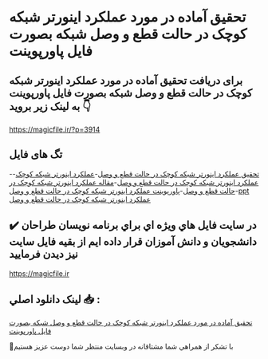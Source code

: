 # تحقیق آماده در مورد عملکرد اینورتر شبکه کوچک در حالت قطع و وصل شبکه بصورت فایل پاورپوینت

## برای دریافت تحقیق آماده در مورد عملکرد اینورتر شبکه کوچک در حالت قطع و وصل شبکه بصورت فایل پاورپوینت به لینک زیر بروید 👇

https://magicfile.ir/?p=3914

## تگ های فایل

-[تحقیق عملکرد اینورتر شبکه کوچک در حالت قطع و وصل](https://magicfile.ir/product/%d8%aa%d8%ad%d9%82%db%8c%d9%82-%d8%b9%d9%85%d9%84%da%a9%d8%b1%d8%af-%d8%a7%db%8c%d9%86%d9%88%d8%b1%d8%aa%d8%b1-%d8%b4%d8%a8%da%a9%d9%87-%da%a9%d9%88%da%86%da%a9-%d8%ad%d8%a7%d9%84%d8%aa-%d9%82%d8%b7%d8%b9-%d9%88-%d9%88%d8%b5%d9%84-%d8%b4%d8%a8%da%a9%d9%87-%d9%be%d8%a7%d9%88%d8%b1%d9%be%d9%88%db%8c%d9%86%d8%aa/)-[عملکرد اینورتر شبکه کوچک](https://magicfile.ir/product/%d8%aa%d8%ad%d9%82%db%8c%d9%82-%d8%b9%d9%85%d9%84%da%a9%d8%b1%d8%af-%d8%a7%db%8c%d9%86%d9%88%d8%b1%d8%aa%d8%b1-%d8%b4%d8%a8%da%a9%d9%87-%da%a9%d9%88%da%86%da%a9-%d8%ad%d8%a7%d9%84%d8%aa-%d9%82%d8%b7%d8%b9-%d9%88-%d9%88%d8%b5%d9%84-%d8%b4%d8%a8%da%a9%d9%87-%d9%be%d8%a7%d9%88%d8%b1%d9%be%d9%88%db%8c%d9%86%d8%aa/)-[عملکرد اینورتر شبکه کوچک در حالت قطع و وصل](https://magicfile.ir/product/%d8%aa%d8%ad%d9%82%db%8c%d9%82-%d8%b9%d9%85%d9%84%da%a9%d8%b1%d8%af-%d8%a7%db%8c%d9%86%d9%88%d8%b1%d8%aa%d8%b1-%d8%b4%d8%a8%da%a9%d9%87-%da%a9%d9%88%da%86%da%a9-%d8%ad%d8%a7%d9%84%d8%aa-%d9%82%d8%b7%d8%b9-%d9%88-%d9%88%d8%b5%d9%84-%d8%b4%d8%a8%da%a9%d9%87-%d9%be%d8%a7%d9%88%d8%b1%d9%be%d9%88%db%8c%d9%86%d8%aa/)-[مقاله عملکرد اینورتر شبکه کوچک در حالت قطع و وصل](https://magicfile.ir/product/%d8%aa%d8%ad%d9%82%db%8c%d9%82-%d8%b9%d9%85%d9%84%da%a9%d8%b1%d8%af-%d8%a7%db%8c%d9%86%d9%88%d8%b1%d8%aa%d8%b1-%d8%b4%d8%a8%da%a9%d9%87-%da%a9%d9%88%da%86%da%a9-%d8%ad%d8%a7%d9%84%d8%aa-%d9%82%d8%b7%d8%b9-%d9%88-%d9%88%d8%b5%d9%84-%d8%b4%d8%a8%da%a9%d9%87-%d9%be%d8%a7%d9%88%d8%b1%d9%be%d9%88%db%8c%d9%86%d8%aa/)-[پاورپوینت عملکرد اینورتر شبکه کوچک در حالت قطع و وصل](https://magicfile.ir/product/%d8%aa%d8%ad%d9%82%db%8c%d9%82-%d8%b9%d9%85%d9%84%da%a9%d8%b1%d8%af-%d8%a7%db%8c%d9%86%d9%88%d8%b1%d8%aa%d8%b1-%d8%b4%d8%a8%da%a9%d9%87-%da%a9%d9%88%da%86%da%a9-%d8%ad%d8%a7%d9%84%d8%aa-%d9%82%d8%b7%d8%b9-%d9%88-%d9%88%d8%b5%d9%84-%d8%b4%d8%a8%da%a9%d9%87-%d9%be%d8%a7%d9%88%d8%b1%d9%be%d9%88%db%8c%d9%86%d8%aa/)-[ppt عملکرد اینورتر شبکه کوچک در حالت قطع و وصل](https://magicfile.ir/product/%d8%aa%d8%ad%d9%82%db%8c%d9%82-%d8%b9%d9%85%d9%84%da%a9%d8%b1%d8%af-%d8%a7%db%8c%d9%86%d9%88%d8%b1%d8%aa%d8%b1-%d8%b4%d8%a8%da%a9%d9%87-%da%a9%d9%88%da%86%da%a9-%d8%ad%d8%a7%d9%84%d8%aa-%d9%82%d8%b7%d8%b9-%d9%88-%d9%88%d8%b5%d9%84-%d8%b4%d8%a8%da%a9%d9%87-%d9%be%d8%a7%d9%88%d8%b1%d9%be%d9%88%db%8c%d9%86%d8%aa/)

## ✔️ در سايت فايل هاي ويژه اي براي برنامه نويسان طراحان دانشجويان و دانش آموزان قرار داده ايم از بقيه فايل سايت نيز ديدن فرماييد

https://magicfile.ir


## لينک دانلود اصلي 📥 :

[تحقیق آماده در مورد عملکرد اینورتر شبکه کوچک در حالت قطع و وصل شبکه بصورت فایل پاورپوینت](https://magicfile.ir/product/%d8%aa%d8%ad%d9%82%db%8c%d9%82-%d8%b9%d9%85%d9%84%da%a9%d8%b1%d8%af-%d8%a7%db%8c%d9%86%d9%88%d8%b1%d8%aa%d8%b1-%d8%b4%d8%a8%da%a9%d9%87-%da%a9%d9%88%da%86%da%a9-%d8%ad%d8%a7%d9%84%d8%aa-%d9%82%d8%b7%d8%b9-%d9%88-%d9%88%d8%b5%d9%84-%d8%b4%d8%a8%da%a9%d9%87-%d9%be%d8%a7%d9%88%d8%b1%d9%be%d9%88%db%8c%d9%86%d8%aa/) 


🙏با تشکر از همراهي شما مشتاقانه در وبسایت منتظر شما دوست عزیز هستیم

